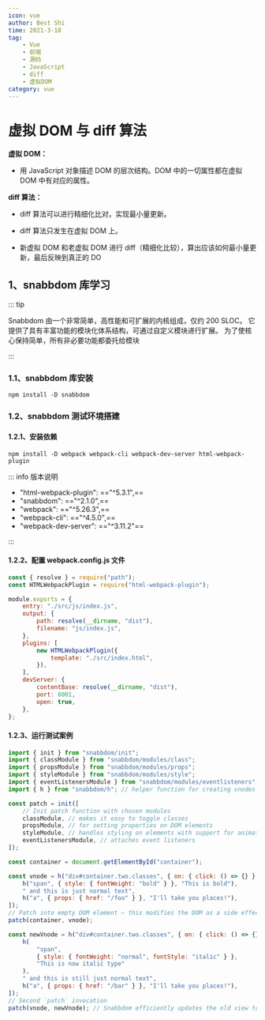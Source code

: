 ```yaml
---
icon: vue
author: Best Shi
time: 2021-3-18
tag:
    - Vue
    - 前端
    - 源码
    - JavaScript
    - diff
    - 虚拟DOM
category: vue
---
```


# 虚拟 DOM 与 diff 算法

**虚拟 DOM：**

-   用 JavaScript 对象描述 DOM 的层次结构。DOM 中的一切属性都在虚拟 DOM 中有对应的属性。

**diff 算法：**

-   diff 算法可以进行精细化比对，实现最小量更新。

-   diff 算法只发生在虚拟 DOM 上。

-   新虚拟 DOM 和老虚拟 DOM 进行 diff（精细化比较），算出应该如何最小量更新，最后反映到真正的 DO

## 1、snabbdom 库学习

::: tip

Snabbdom 由一个非常简单，高性能和可扩展的内核组成，仅约 200 SLOC。 它提供了具有丰富功能的模块化体系结构，可通过自定义模块进行扩展。 为了使核心保持简单，所有非必要功能都委托给模块

:::

### 1.1、snabbdom 库安装

```shell
npm install -D snabbdom
```

### 1.2、snabbdom 测试环境搭建

#### 1.2.1、安装依赖

```shell
npm install -D webpack webpack-cli webpack-dev-server html-webpack-plugin
```

::: info 版本说明

-   "html-webpack-plugin": =="^5.3.1",==
-   "snabbdom": =="^2.1.0",==
-   "webpack": =="^5.26.3",==
-   "webpack-cli": =="^4.5.0",==
-   "webpack-dev-server": =="^3.11.2"==

:::

#### 1.2.2、配置 webpack.config.js 文件

```js
const { resolve } = require("path");
const HTMLWebpackPlugin = require("html-webpack-plugin");

module.exports = {
    entry: "./src/js/index.js",
    output: {
        path: resolve(__dirname, "dist"),
        filename: "js/index.js",
    },
    plugins: [
        new HTMLWebpackPlugin({
            template: "./src/index.html",
        }),
    ],
    devServer: {
        contentBase: resolve(__dirname, "dist"),
        port: 8001,
        open: true,
    },
};
```

#### 1.2.3、运行测试案例

```js
import { init } from "snabbdom/init";
import { classModule } from "snabbdom/modules/class";
import { propsModule } from "snabbdom/modules/props";
import { styleModule } from "snabbdom/modules/style";
import { eventListenersModule } from "snabbdom/modules/eventlisteners";
import { h } from "snabbdom/h"; // helper function for creating vnodes

const patch = init([
    // Init patch function with chosen modules
    classModule, // makes it easy to toggle classes
    propsModule, // for setting properties on DOM elements
    styleModule, // handles styling on elements with support for animations
    eventListenersModule, // attaches event listeners
]);

const container = document.getElementById("container");

const vnode = h("div#container.two.classes", { on: { click: () => {} } }, [
    h("span", { style: { fontWeight: "bold" } }, "This is bold"),
    " and this is just normal text",
    h("a", { props: { href: "/foo" } }, "I'll take you places!"),
]);
// Patch into empty DOM element – this modifies the DOM as a side effect
patch(container, vnode);

const newVnode = h("div#container.two.classes", { on: { click: () => {} } }, [
    h(
        "span",
        { style: { fontWeight: "normal", fontStyle: "italic" } },
        "This is now italic type"
    ),
    " and this is still just normal text",
    h("a", { props: { href: "/bar" } }, "I'll take you places!"),
]);
// Second `patch` invocation
patch(vnode, newVnode); // Snabbdom efficiently updates the old view to the new state
```

